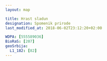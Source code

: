 ```yaml
---
layout: map

title: Hrast sladun
designation: Spomenik prirode
last_modified_at: 2018-06-02T23:12:20+02:00

WDPA: [555589036]
BioRaS: [207]
geoSrbija:
  L1_182: [82]
---
```

